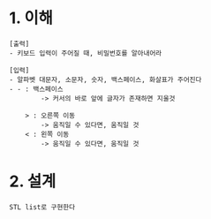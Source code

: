 # 1. 이해

[](https://www.acmicpc.net/problem/5397)

```
[출력]
- 키보드 입력이 주어질 때, 비밀번호를 알아내어라

[입력]
- 알파벳 대문자, 소문자, 숫자, 백스페이스, 화살표가 주어진다
- - : 백스페이스
		-> 커서의 바로 앞에 글자가 존재하면 지울것
		
	> : 오른쪽 이동
		-> 움직일 수 있다면, 움직일 것
	< : 왼쪽 이동
		-> 움직일 수 있다면, 움직일 것

```

# 2. 설계

```
STL list로 구현한다
```